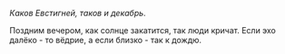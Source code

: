 _Каков Евстигней, таков и декабрь_.

Поздним вечером, как солнце закатится, так люди кричат. Если эхо далёко - то вёдрие, а если близко - так к дождю.